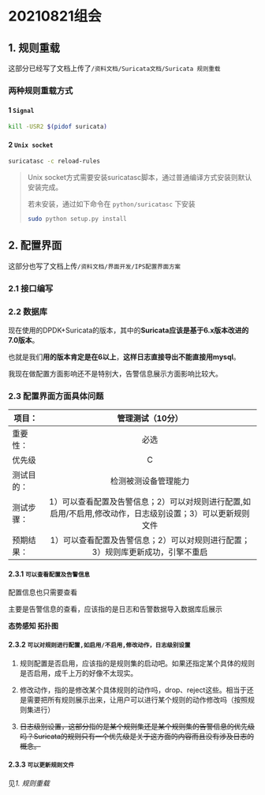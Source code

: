 # 20210821组会

## 1. 规则重载

这部分已经写了文档上传了`/资料文档/Suricata文档/Suricata 规则重载`

###  两种规则重载方式

#### 1 `Signal`

```bash
kill -USR2 $(pidof suricata)
```

#### 2 `Unix socket`

```bash
suricatasc -c reload-rules
```

> Unix socket方式需要安装suricatasc脚本，通过普通编译方式安装则默认安装完成。
>
> 若未安装，通过如下命令在 `python/suricatasc` 下安装
>
> ```bash
> sudo python setup.py install
> ```

## 2. 配置界面

这部分也写了文档上传`/资料文档/界面开发/IPS配置界面方案`

### 2.1 接口编写

### 2.2 数据库

现在使用的DPDK+Suricata的版本，其中的**Suricata应该是基于6.x版本改进的7.0版本**。

也就是我们**用的版本肯定是在6以上**，**这样日志直接导出不能直接用mysql**。

我现在做配置方面影响还不是特别大，告警信息展示方面影响比较大。

### 2.3 配置界面方面具体问题

| 项目：     |                       管理测试（10分）                       |
| ---------- | :----------------------------------------------------------: |
| 重要性：   |                             必选                             |
| 优先级     |                              C                               |
| 测试目的： |                     检测被测设备管理能力                     |
| 测试步骤： | 1）可以查看配置及告警信息；2）可以对规则进行配置,如启用/不启用,修改动作，日志级别设置；3）可以更新规则文件 |
| 预期结果： | 1）可以查看配置及告警信息；2）可以对规则进行配置；3）规则库更新成功，引擎不重启 |

#### 2.3.1 `可以查看配置及告警信息`

配置信息也只需要查看

主要是告警信息的查看，应该指的是日志和告警数据导入数据库后展示

**态势感知 拓扑图**

#### 2.3.2 `可以对规则进行配置,如启用/不启用,修改动作，日志级别设置`

1. 规则配置是否启用，应该指的是规则集的启动吧。如果还指定某个具体的规则是否启用，成千上万的好像不太现实。

2. 修改动作，指的是修改某个具体规则的动作吗，drop、reject这些。相当于还是需要把所有规则展示出来，让用户可以进行某个规则的动作修改吗（按照规则集进行）
3. ~~日志级别设置，这部分指的是某个规则集还是某个规则集的告警信息的优先级吗？Suricata的规则只有一个优先级是关于这方面的内容而且没有涉及日志的概念。~~

#### 2.3.3 `可以更新规则文件`

见*1. 规则重载*

